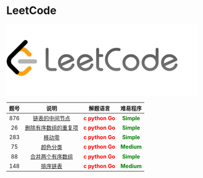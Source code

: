 <!--
 * @Date: 2023-02-28 13:36:31
 * @Author: Bruce
 * @Description: 
-->
# LeetCode

<img width="1266" alt="Screen Shot 2023-02-28" src="./images/leetcode.jpeg">


题号 | 说明 | 解题语言 | 难易程序
 :-: | :-: | :-: | :-:
876 | [链表的中间节点](./simple/876.md) | <font color=red>**c python Go**</font> | <font color=green>**Simple**</font> 
26 | [删除有序数组的重复项](./simple/26.md) | <font color=red>**c python Go**</font> | <font color=green>**Simple**</font> 
283 | [移动零](./simple/283.md) | <font color=red>**c python Go**</font> | <font color=green>**Simple**</font> 
75 | [颜色分类](./medium/75.md) | <font color=red>**c python Go**</font> | <font color=green>**Medium**</font> 
88 | [合并两个有序数组](./simple/88.md) | <font color=red>**c python Go**</font> | <font color=green>**Simple**</font> 
148 | [排序链表](./simple/148.md) | <font color=red>**c python Go**</font> | <font color=green>**Medium**</font> 
